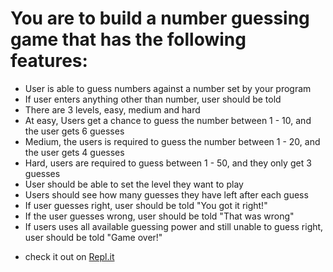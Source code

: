 # You are to build a number guessing game that has the following features:
* User is able to guess numbers against a number set by your program
* If user enters anything other than number, user should be told
* There are 3 levels, easy, medium and hard
* At easy, Users get a chance to guess the number between 1 - 10, and the user gets 6 guesses
* Medium, the users is required to guess the number between 1 - 20, and the user gets 4 guesses
* Hard, users are required to guess between 1 - 50, and they only get 3 guesses
* User should be able to set the level they want to play
* Users should see how many guesses they have left after each guess
* If user guesses right, user should be told "You got it right!"
* If the user guesses wrong, user should be told "That was wrong"
* If users uses all available guessing power and still unable to guess right, user should be told "Game over!"
- check it out on [Repl.it](https://repl.it/@dyn4casie/BraveUnsungAssignments)